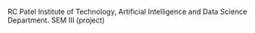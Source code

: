 RC Patel Institute of Technology, 
Artificial Intelligence and Data Science Department. 
SEM III (project)
